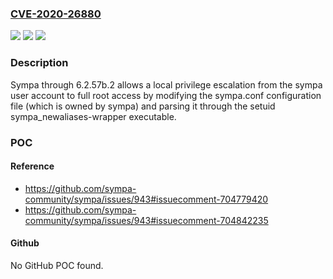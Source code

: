 ### [CVE-2020-26880](https://cve.mitre.org/cgi-bin/cvename.cgi?name=CVE-2020-26880)
![](https://img.shields.io/static/v1?label=Product&message=n%2Fa&color=blue)
![](https://img.shields.io/static/v1?label=Version&message=n%2Fa&color=blue)
![](https://img.shields.io/static/v1?label=Vulnerability&message=n%2Fa&color=brighgreen)

### Description

Sympa through 6.2.57b.2 allows a local privilege escalation from the sympa user account to full root access by modifying the sympa.conf configuration file (which is owned by sympa) and parsing it through the setuid sympa_newaliases-wrapper executable.

### POC

#### Reference
- https://github.com/sympa-community/sympa/issues/943#issuecomment-704779420
- https://github.com/sympa-community/sympa/issues/943#issuecomment-704842235

#### Github
No GitHub POC found.

